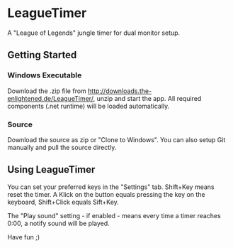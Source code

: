 # LeagueTimer

A "League of Legends" jungle timer for dual monitor setup.

## Getting Started

### Windows Executable
Download the .zip file from http://downloads.the-enlightened.de/LeagueTimer/, unzip 
and start the app. All required components (.net runtime) will be loaded automatically.

### Source
Download the source as zip or "Clone to Windows". You can also setup Git manually and 
pull the source directly.

## Using LeagueTimer
You can set your preferred keys in the "Settings" tab. Shift+Key means reset the timer.
A Klick on the button equals pressing the key on the keyboard, Shift+Click equals Sift+Key.

The "Play sound" setting - if enabled - means every time a timer reaches 0:00, a notify
sound will be played.


Have fun ;)
